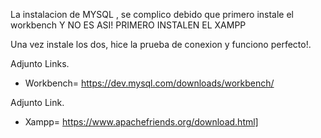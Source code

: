 
La instalacion de MYSQL , se complico debido que primero instale el workbench Y NO ES ASI!
PRIMERO INSTALEN EL XAMPP

Una vez instale los dos, hice la prueba de conexion y funciono perfecto!.

Adjunto Links.

- Workbench= https://dev.mysql.com/downloads/workbench/

Adjunto Link.

- Xampp= https://www.apachefriends.org/download.html]


